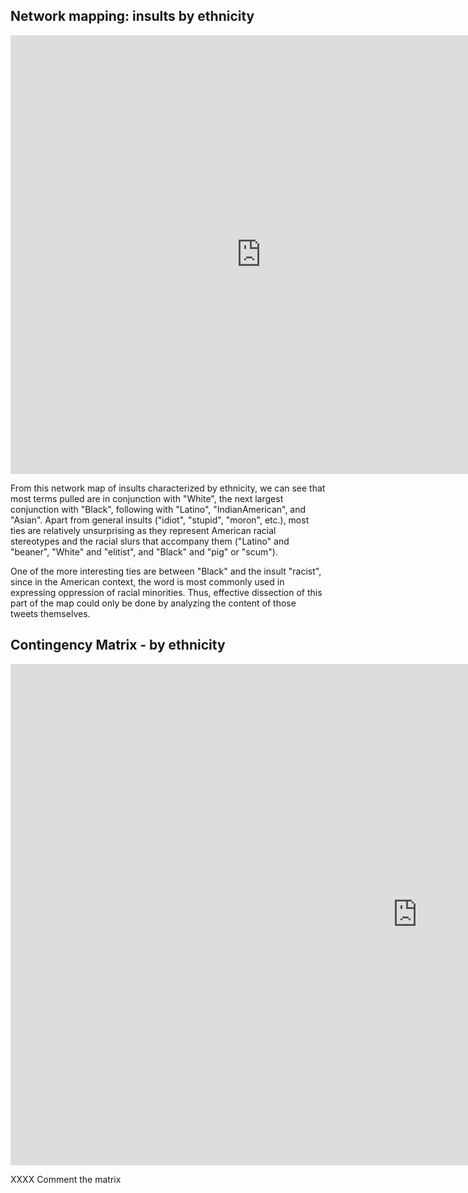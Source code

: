 
## Network mapping: insults by ethnicity 
<iframe src="https://documents.cortext.net/b94a/b94ae6d5bc3a97ae80b5cf28db4dfcb5/53454/maps/hn-usrep26876_7218top150-ISItermsethnicity_bigdatabase-ISItermsinsultsintweets-chi2cooc-99999-oT1.79-9999-louFalse.pdf" frameborder="0" style="overflow:hidden;border:1px solid #DDDDDD;" width="800" height="700" allowfullscreen></iframe>

From this network map of insults characterized by ethnicity, we can see that most terms pulled are in conjunction with "White", the next largest conjunction with "Black", following with "Latino", "IndianAmerican", and "Asian". Apart from general insults ("idiot", "stupid", "moron", etc.), most ties are relatively unsurprising as they represent American racial stereotypes and the racial slurs that accompany them ("Latino" and "beaner", "White" and "elitist", and "Black" and "pig" or "scum").

One of the more interesting ties are between "Black" and the insult "racist", since in the American context, the word is most commonly used in expressing oppression of racial minorities. Thus, effective dissection of this part of the map could only be done by analyzing the content of those tweets themselves.

## Contingency Matrix - by ethnicity 
<iframe src="https://documents.cortext.net/fbca/fbcaeded6ac5e4423d90eb1d271f844e/53453/contingency_matrix-usrep2-logFalse-ISItermsethnicity_bigdatabase-ISItermsinsultsintweets-y6876_7218-reordered-nFchi2.pdf" frameborder="0" style="overflow:hidden;border:1px solid #DDDDDD;" width="1300" height="800" allowfullscreen></iframe>

XXXX Comment the matrix


